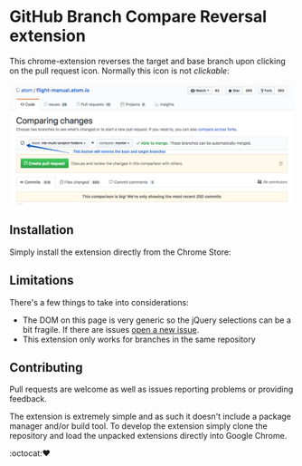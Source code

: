 # GitHub Branch Compare Reversal extension

This chrome-extension reverses the target and base branch upon clicking on the pull request icon. Normally this icon is not _clickable_:

![example](assets/screenshot.png)

## Installation

Simply install the extension directly from the Chrome Store:

## Limitations

There's a few things to take into considerations:

* The DOM on this page is very generic so the jQuery selections can be a bit fragile. If there are issues [open a new issue](https://github.com/bitoiu/github-compare-branch-reverse/issues/new).
* This extension only works for branches in the same repository

## Contributing

Pull requests are welcome as well as issues reporting problems or providing feedback.

The extension is extremely simple and as such it doesn't include a package manager and/or build tool. To develop the extension simply clone the repository and load the unpacked extensions directly into Google Chrome.

:octocat::heart:
